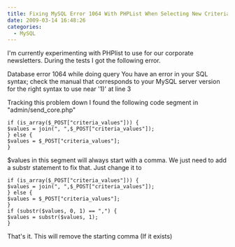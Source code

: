 ```yaml
---
title: Fixing MySQL Error 1064 With PHPList When Selecting New Criteria
date: 2009-03-14 16:48:26
categories:
  - MySQL
---
```


I'm currently experimenting with PHPlist to use for our corporate newsletters. During the tests I got the following error.<!--more-->

Database error 1064 while doing query You have an error in your SQL syntax; check the manual that corresponds to your MySQL server version for the right syntax to use near '1)' at line 3

Tracking this problem down I found the following code segment in "admin/send_core.php"

```none
if (is_array($_POST["criteria_values"])) {
$values = join(", ",$_POST["criteria_values"]);
} else {
$values = $_POST["criteria_values"];
}
```

$values in this segment will always start with a comma. We just need to add a substr statement to fix that. Just change it to

```none
if (is_array($_POST["criteria_values"])) {
$values = join(", ",$_POST["criteria_values"]);
} else {
$values = $_POST["criteria_values"];
}
if (substr($values, 0, 1) == ",") {
$values = substr($values, 1);
}
```

That's it. This will remove the starting comma (If it exists)